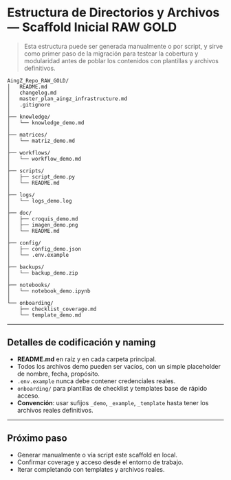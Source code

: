 # Estructura de Directorios y Archivos — Scaffold Inicial RAW GOLD

> Esta estructura puede ser generada manualmente o por script, y sirve como primer paso de la migración para testear la cobertura y modularidad antes de poblar los contenidos con plantillas y archivos definitivos.

```plaintext
AingZ_Repo_RAW_GOLD/
│   README.md
│   changelog.md
│   master_plan_aingz_infrastructure.md
│   .gitignore
│
├── knowledge/
│   └── knowledge_demo.md
│
├── matrices/
│   └── matriz_demo.md
│
├── workflows/
│   └── workflow_demo.md
│
├── scripts/
│   ├── script_demo.py
│   └── README.md
│
├── logs/
│   └── logs_demo.log
│
├── doc/
│   ├── croquis_demo.md
│   ├── imagen_demo.png
│   └── README.md
│
├── config/
│   ├── config_demo.json
│   └── .env.example
│
├── backups/
│   └── backup_demo.zip
│
├── notebooks/
│   └── notebook_demo.ipynb
│
└── onboarding/
    ├── checklist_coverage.md
    └── template_demo.md
```

---

## Detalles de codificación y naming
- **README.md** en raíz y en cada carpeta principal.
- Todos los archivos demo pueden ser vacíos, con un simple placeholder de nombre, fecha, propósito.
- `.env.example` nunca debe contener credenciales reales.
- `onboarding/` para plantillas de checklist y templates base de rápido acceso.
- **Convención**: usar sufijos `_demo`, `_example`, `_template` hasta tener los archivos reales definitivos.

---

## Próximo paso
- Generar manualmente o vía script este scaffold en local.
- Confirmar coverage y acceso desde el entorno de trabajo.
- Iterar completando con templates y archivos reales.

